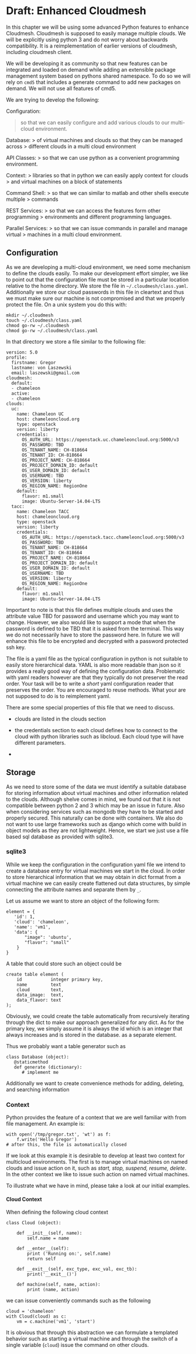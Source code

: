 # Draft: Enhanced Cloudmesh

In this chapter we will be using some advanced Python features to
enhance Cloudmesh. Cloudmesh is supposed to easily manage multiple
clouds. We will be explicitly using python 3 and do not worry about
backwards compatibility. It is a reimplementation of earlier versions of
cloudmesh, including cloudmesh client.

We will be developing it as community so that new features can be
integrated and loaded on demand while adding an extensible package
management system based on pythons shared namespace. To do so we will
rely on `cmd5` that includes a generate command to add new packages on
demand. We will not use all features of cmd5.

We are trying to develop the following:

Configuration:

> so that we can easily configure and add various clouds to our
> multi-cloud environment.

Database: \> of virtual machines and clouds so that they can be managed
across \> different clouds in a multi cloud environment

API Classes: \> so that we can use python as a convenient programming
environment.

Context: \> libraries so that in python we can easily apply context for
clouds \> and virtual machines on a block of statements

Command Shell: \> so that we can similar to matlab and other shells
execute multiple \> commands

REST Services: \> so that we can access the features form other
programming \> environments and different programming languages.

Parallel Services: \> so that we can issue commands in parallel and
manage virtual \> machines in a multi cloud environment.

## Configuration

As we are developing a multi-cloud environment, we need some mechanism
to define the clouds easily. To make our development effort simpler, we
like to point out that the configuration file must be stored in a
particular location relative to the home directory. We store the file in
`~/.cloudmesh/class.yaml`. Additionally we store our cloud passwords in
this file in cleartext and thus we must make sure our machine is not
compromised and that we properly protect the file. On a unix system you
do this with:

    mkdir ~/.cloudmesh
    touch ~/.cloudmesh/class.yaml
    chmod go-rw ~/.cloudmesh
    chmod go-rw ~/.cloudmesh/class.yaml

In that directory we store a file similar to the following file:

    version: 5.0
    profile:
      firstname: Gregor
      lastname: von Laszewski
      email: laszewski@gmail.com
    cloudmesh:
      default:
      - chameleon
      active:
      - chameleon
    clouds:
      uc:
        name: Chameleon UC
        host: chameleoncloud.org
        type: openstack
        version: liberty
        credentials:
          OS_AUTH_URL: https://openstack.uc.chameleoncloud.org:5000/v3
          OS_PASSWORD: TBD
          OS_TENANT_NAME: CH-818664
          OS_TENANT_ID: CH-818664
          OS_PROJECT_NAME: CH-818664
          OS_PROJECT_DOMAIN_ID: default
          OS_USER_DOMAIN_ID: default
          OS_USERNAME: TBD
          OS_VERSION: liberty
          OS_REGION_NAME: RegionOne
        default:
          flavor: m1.small
          image: Ubuntu-Server-14.04-LTS
      tacc:
        name: Chameleon TACC
        host: chameleoncloud.org
        type: openstack
        version: liberty
        credentials:
          OS_AUTH_URL: https://openstack.tacc.chameleoncloud.org:5000/v3
          OS_PASSWORD: TBD
          OS_TENANT_NAME: CH-818664
          OS_TENANT_ID: CH-818664
          OS_PROJECT_NAME: CH-818664
          OS_PROJECT_DOMAIN_ID: default
          OS_USER_DOMAIN_ID: default
          OS_USERNAME: TBD
          OS_VERSION: liberty
          OS_REGION_NAME: RegionOne
        default:
          flavor: m1.small
          image: Ubuntu-Server-14.04-LTS

Important to note is that this file defines multiple clouds and uses the
attribute value TBD for password and username which you may want to
change. However, we also would like to support a mode that when the
password is defined to be TBD that it is asked from the terminal. This
way we do not necessarily have to store the password here. In future we
will enhance this file to be encrypted and decrypted with a password
protected ssh key.

The file is a yaml file as the typical configuration in python is not
suitable to easily store hierarchical data. YAML is also more readable
than json so it provides a really good way of defining the configuration
data. Problematic with yaml readers however are that they typically do
not preserver the read order. Your task will be to write a *short* yaml
configuration reader that preserves the order. You are encouraged to
reuse methods. What your are not supposed to do is to reimplement yaml.

There are some special properties of this file that we need to discuss.

-   clouds are listed in the clouds section

-   the credentials section to each cloud defines how to connect to the
    cloud with python libraries such as libcloud. Each cloud type will
    have different parameters.

-

## Storage

As we need to store some of the data we must identify a suitable
database for storing information about virtual machines and other
information related to the clouds. Although shelve comes in mind, we
found out that it is not compatible between python 2 and 3 which may be
an issue in future. Also when considering services such as mongodb they
have to be started and properly secured. This naturally can be done with
containers. We also do not want to use large frameworks such as django
which come with build in object models as they are not lightweight.
Hence, we start we just use a file based sql database as provided with
sqlite3.

### sqlite3

While we keep the configuration in the configuration yaml file we intend
to create a database entry for virtual machines we start in the cloud.
In order to store hierarchical information that we may obtain in dict
format from a virtual machine we can easily create flattened out data
structures, by simple connecting the attribute names and separate them
by `_`.

Let us assume we want to store an object of the following form:

    element = {
       'id': 1,
       'cloud': 'chameleon',
       'name': 'vm1',
       'data': {
           "image": 'ubuntu',
           "flavor": "small"
        }
    }

A table that could store such an object could be

    create table element (
        id           integer primary key,
        name         text
        cloud        text,
        data_image:  text,
        data_flavor: text
    );

Obviously, we could create the table automatically from recursively
iterating through the dict to make our approach generalized for any
dict. As for the primary key, we simply assume it is always the id which
is an integer that always increases and is stored in the database. as a
separate element.

Thus we probably want a table generator such as

``` {.python}
class Database (object):
   @staticmethod
   def generate (dictionary):
      # implement me
```

Additionally we want to create convenience methods for adding, deleting,
and searching information

### Context

Python provides the feature of a context that we are well familiar with
from file management. An example is:

``` {.python}
with open('/tmp/gregor.txt', 'wt') as f:
    f.write('Hello Gregor')
# after this, the file is automatically closed
```

If we look at this example it is desirable to develop at least two
context for multicloud environments. The first is to manage virtual
machines on named clouds and issue action on it, such as *start, stop,
suspend, resume, delete*. In the other context we like to issue such
action on named virtual machines.

To illustrate what we have in mind, please take a look at our initial
examples.

#### Cloud Context

When defining the following cloud context

``` {.python}
class Cloud (object):

    def __init__(self, name):
        self.name = name

    def __enter__(self):
        print ('Running on:', self.name)
        return self

    def __exit__(self, exc_type, exc_val, exc_tb):
        print('__exit__()')

    def machine(self, name, action):
        print (name, action)
```

we can issue conveniently commands such as the following

``` {.python}
cloud = 'chameleon'
with Cloud(cloud) as c:
    vm = c.machine('vm1', 'start')
```

It is obvious that through this abstraction we can formulate a templated
behavior such as starting a virtual machine and through the switch of a
single variable (`cloud`) issue the command on other clouds.
